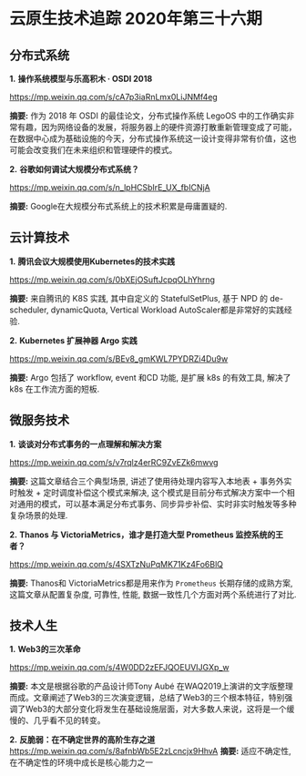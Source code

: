 # 云原生技术追踪 2020年第三十六期

## 分布式系统

**1.** **操作系统模型与乐高积木 · OSDI 2018**

https://mp.weixin.qq.com/s/cA7p3iaRnLmx0LiJNMf4eg

**摘要:** 作为 2018 年 OSDI 的最佳论文，分布式操作系统 LegoOS 中的工作确实非常有趣，因为网络设备的发展，将服务器上的硬件资源打散重新管理变成了可能，在数据中心成为基础设施的今天，分布式操作系统这一设计变得非常有价值，这也可能会改变我们在未来组织和管理硬件的模式。

**2.** **谷歌如何调试大规模分布式系统？**

https://mp.weixin.qq.com/s/n_lpHCSbIrE_UX_fbICNjA

**摘要:** Google在大规模分布式系统上的技术积累是毋庸置疑的.

## 云计算技术

**1.** **腾讯会议大规模使用Kubernetes的技术实践**

https://mp.weixin.qq.com/s/0bXEjOSuftJcpqOLhYhrng

**摘要:** 来自腾讯的 K8S 实践, 其中自定义的 StatefulSetPlus, 基于 NPD 的 de-scheduler, dynamicQuota, Vertical Workload AutoScaler都是非常好的实践经验.

**2.** **Kubernetes 扩展神器 Argo 实践**

https://mp.weixin.qq.com/s/BEv8_gmKWL7PYDRZi4Du9w

**摘要:** Argo 包括了 workflow, event 和CD 功能, 是扩展 k8s 的有效工具, 解决了 k8s 在工作流方面的短板.

## 微服务技术

**1.** **谈谈对分布式事务的一点理解和解决方案**

https://mp.weixin.qq.com/s/v7rqlz4erRC9ZvEZk6mwvg

**摘要:** 这篇文章结合三个典型场景, 讲述了使用待处理内容写入本地表 + 事务外实时触发 + 定时调度补偿这个模式来解决, 这个模式是目前分布式解决方案中一个相对通用的模式，可以基本满足分布式事务、同步异步补偿、实时非实时触发等多种复杂场景的处理.

**2.** **Thanos 与 VictoriaMetrics，谁才是打造大型 Prometheus 监控系统的王者？**

https://mp.weixin.qq.com/s/4SXTzNuPqMK71Kz4Fo6BlQ

**摘要:** Thanos和 VictoriaMetrics都是用来作为 `Prometheus` 长期存储的成熟方案, 这篇文章从配置复杂度, 可靠性, 性能, 数据一致性几个方面对两个系统进行了对比.

## 技术人生

**1.** **Web3的三次革命**

https://mp.weixin.qq.com/s/4W0DD2zEFJQOEUVIJGXp_w

**摘要:** 本文是根据谷歌的产品设计师Tony Aubé 在WAQ2019上演讲的文字版整理而成。文章阐述了Web3的三次演变逻辑，总结了Web3的三个根本特征，特别强调了Web3的大部分变化将发生在基础设施层面，对大多数人来说，这将是一个缓慢的、几乎看不见的转变。

**2.** **反脆弱：在不确定世界的高阶生存之道**
https://mp.weixin.qq.com/s/8afnbWb5E2zLcncjx9HhvA
**摘要:** 适应不确定性, 在不确定性的环境中成长是核心能力之一

